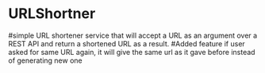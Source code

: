 # URLShortner
#simple URL shortener service that will accept a URL as an argument over a REST API and
return a shortened URL as a result.
#Added feature if user asked for same URL again, it will give the same url as it gave before instead of generating new one
